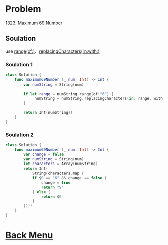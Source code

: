# Problem
[1323. Maximum 69 Number](https://leetcode.com/problems/maximum-69-number/)



## Soulation

use [range(of:)](https://developer.apple.com/documentation/foundation/nsstring/1410144-range)、[replacingCharacters(in:with:)](https://developer.apple.com/documentation/foundation/nsstring/1410029-replacingcharacters)
### Soulation 1
```swift 
class Solution {
    func maximum69Number (_ num: Int) -> Int {
        var numString = String(num)
        
        if let range = numString.range(of:"6") {
             numString = numString.replacingCharacters(in: range, with:"9")
        }
        
        return Int(numString)!
    }
}
````

### Soulation 2
```swift 
class Solution {
    func maximum69Number (_ num: Int) -> Int {
        var change = false
        var numString = String(num)
        let characters = Array(numString)
        return Int(
            String(characters.map {
            if $0 == "6" && change == false {
                change = true
                return "9"
            } else {
                return $0
            }
        }))!
    }
}
````


# [Back Menu](/README.md#1323-Maximum-69-Number)